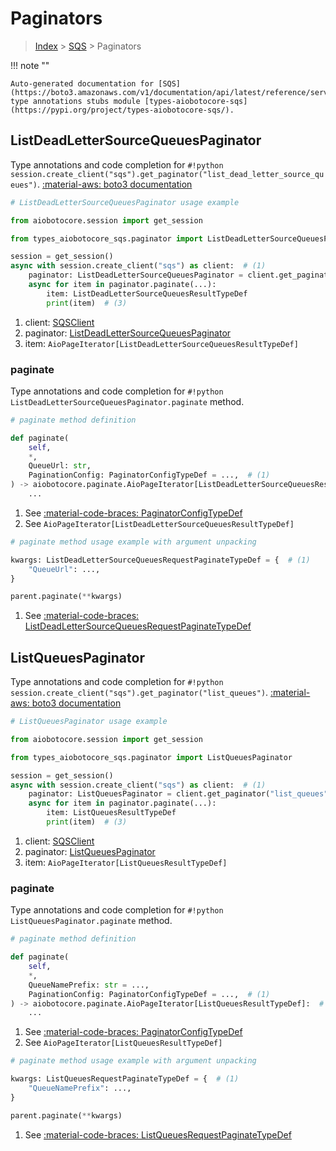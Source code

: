 # Paginators

> [Index](../README.md) > [SQS](./README.md) > Paginators

!!! note ""

    Auto-generated documentation for [SQS](https://boto3.amazonaws.com/v1/documentation/api/latest/reference/services/sqs.html#sqs)
    type annotations stubs module [types-aiobotocore-sqs](https://pypi.org/project/types-aiobotocore-sqs/).

## ListDeadLetterSourceQueuesPaginator

Type annotations and code completion for `#!python session.create_client("sqs").get_paginator("list_dead_letter_source_queues")`.
[:material-aws: boto3 documentation](https://boto3.amazonaws.com/v1/documentation/api/latest/reference/services/sqs/paginator/ListDeadLetterSourceQueues.html#SQS.Paginator.ListDeadLetterSourceQueues)

```python
# ListDeadLetterSourceQueuesPaginator usage example

from aiobotocore.session import get_session

from types_aiobotocore_sqs.paginator import ListDeadLetterSourceQueuesPaginator

session = get_session()
async with session.create_client("sqs") as client:  # (1)
    paginator: ListDeadLetterSourceQueuesPaginator = client.get_paginator("list_dead_letter_source_queues")  # (2)
    async for item in paginator.paginate(...):
        item: ListDeadLetterSourceQueuesResultTypeDef
        print(item)  # (3)
```

1. client: [SQSClient](./client.md)
2. paginator: [ListDeadLetterSourceQueuesPaginator](./paginators.md#listdeadlettersourcequeuespaginator)
3. item: `AioPageIterator[ListDeadLetterSourceQueuesResultTypeDef]`


### paginate

Type annotations and code completion for `#!python ListDeadLetterSourceQueuesPaginator.paginate` method.

```python
# paginate method definition

def paginate(
    self,
    *,
    QueueUrl: str,
    PaginationConfig: PaginatorConfigTypeDef = ...,  # (1)
) -> aiobotocore.paginate.AioPageIterator[ListDeadLetterSourceQueuesResultTypeDef]:  # (2)
    ...
```

1. See [:material-code-braces: PaginatorConfigTypeDef](./type_defs.md#paginatorconfigtypedef)
2. See `AioPageIterator[ListDeadLetterSourceQueuesResultTypeDef]`


```python
# paginate method usage example with argument unpacking

kwargs: ListDeadLetterSourceQueuesRequestPaginateTypeDef = {  # (1)
    "QueueUrl": ...,
}

parent.paginate(**kwargs)
```

1. See [:material-code-braces: ListDeadLetterSourceQueuesRequestPaginateTypeDef](./type_defs.md#listdeadlettersourcequeuesrequestpaginatetypedef)
## ListQueuesPaginator

Type annotations and code completion for `#!python session.create_client("sqs").get_paginator("list_queues")`.
[:material-aws: boto3 documentation](https://boto3.amazonaws.com/v1/documentation/api/latest/reference/services/sqs/paginator/ListQueues.html#SQS.Paginator.ListQueues)

```python
# ListQueuesPaginator usage example

from aiobotocore.session import get_session

from types_aiobotocore_sqs.paginator import ListQueuesPaginator

session = get_session()
async with session.create_client("sqs") as client:  # (1)
    paginator: ListQueuesPaginator = client.get_paginator("list_queues")  # (2)
    async for item in paginator.paginate(...):
        item: ListQueuesResultTypeDef
        print(item)  # (3)
```

1. client: [SQSClient](./client.md)
2. paginator: [ListQueuesPaginator](./paginators.md#listqueuespaginator)
3. item: `AioPageIterator[ListQueuesResultTypeDef]`


### paginate

Type annotations and code completion for `#!python ListQueuesPaginator.paginate` method.

```python
# paginate method definition

def paginate(
    self,
    *,
    QueueNamePrefix: str = ...,
    PaginationConfig: PaginatorConfigTypeDef = ...,  # (1)
) -> aiobotocore.paginate.AioPageIterator[ListQueuesResultTypeDef]:  # (2)
    ...
```

1. See [:material-code-braces: PaginatorConfigTypeDef](./type_defs.md#paginatorconfigtypedef)
2. See `AioPageIterator[ListQueuesResultTypeDef]`


```python
# paginate method usage example with argument unpacking

kwargs: ListQueuesRequestPaginateTypeDef = {  # (1)
    "QueueNamePrefix": ...,
}

parent.paginate(**kwargs)
```

1. See [:material-code-braces: ListQueuesRequestPaginateTypeDef](./type_defs.md#listqueuesrequestpaginatetypedef)

